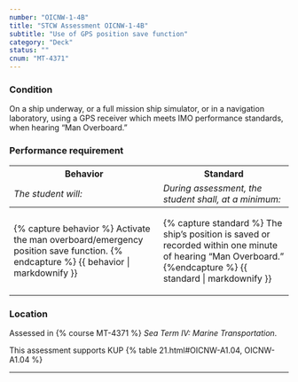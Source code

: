 ```yaml
---
number: "OICNW-1-4B"
title: "STCW Assessment OICNW-1-4B"
subtitle: "Use of GPS position save function"
category: "Deck"
status: ""
cnum: "MT-4371"
---
```

### Condition

On a ship underway, or a full mission ship simulator, or in a navigation laboratory, using a GPS receiver which meets IMO performance standards, when hearing “Man Overboard.”

### Performance requirement 

<table width='100%' class='Guidelines'>
 <thead>
 <tr>
     <th class='thirty'>Behavior</th>
     <th class='seventy'>Standard</th>
 </tr>
 <tr>
     <td><em>The student will:</em></td>
     <td><em>During assessment, the student shall, at a minimum:</em></td>
 </tr>
 </thead>
 <tbody>
 

<tr><td>

{% capture behavior %}
Activate the man overboard/emergency position save function.
{% endcapture %}
{{ behavior | markdownify }}

</td><td>

{% capture standard %}
The ship’s position is saved or recorded within one minute of hearing “Man Overboard.”
{%endcapture %}
{{ standard | markdownify }}

</td></tr>



 </tbody>
 </table>

### Location

Assessed in  {% course  MT-4371 %}  *Sea Term IV: Marine Transportation*.

This assessment supports KUP {% table 21.html#OICNW-A1.04, OICNW-A1.04 %}

***

